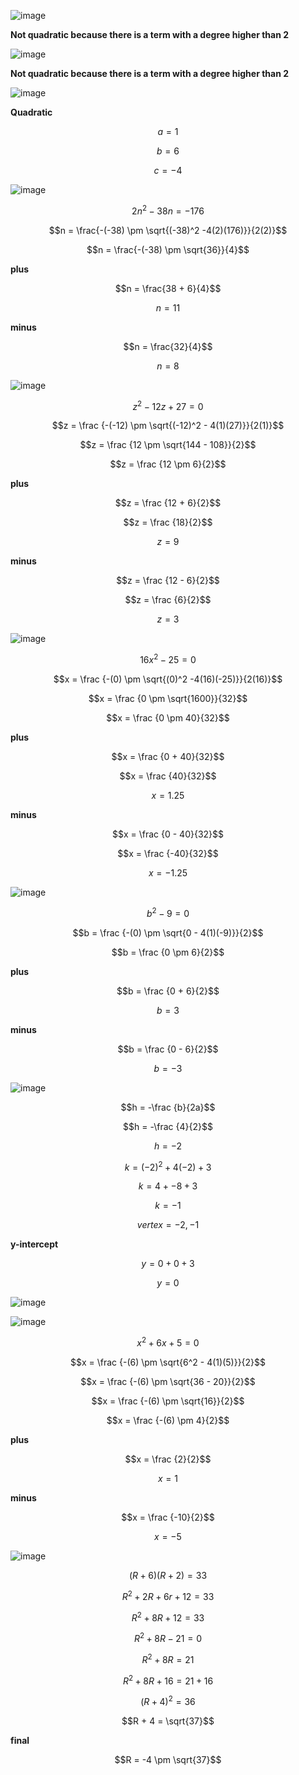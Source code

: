 ![image](https://github.com/user-attachments/assets/d7562184-5eec-432a-ae12-9360a0f78e20)

**Not quadratic because there is a term with a degree higher than 2**


![image](https://github.com/user-attachments/assets/8c15d62f-6677-4f58-8678-dcfeaf9e93be)

**Not quadratic because there is a term with a degree higher than 2**

![image](https://github.com/user-attachments/assets/2e59ac5b-fcf0-4124-a7b3-e36ce68c64a3)

**Quadratic**

$$a = 1$$

$$b = 6$$

$$c = -4$$

![image](https://github.com/user-attachments/assets/0cb4348c-4717-416b-9192-ced414b96624)

$$2n^2 -38n = -176$$

$$n =  \frac{-(-38) \pm \sqrt{(-38)^2 -4(2)(176)}}{2(2)}$$

$$n =  \frac{-(-38) \pm \sqrt{36}}{4}$$

**plus**

$$n =  \frac{38 + 6}{4}$$

$$n =  11$$

**minus**

$$n =  \frac{32}{4}$$

$$n =  8$$

![image](https://github.com/user-attachments/assets/ed4efd39-b1bd-421c-88cd-dbf280534478)

$$z^2 -12z + 27 = 0$$

$$z = \frac {-(-12) \pm \sqrt{(-12)^2 - 4(1)(27)}}{2(1)}$$

$$z = \frac {12 \pm \sqrt{144 - 108}}{2}$$

$$z = \frac {12 \pm 6}{2}$$

**plus**

$$z = \frac {12 + 6}{2}$$

$$z = \frac {18}{2}$$

$$z = 9$$

**minus**

$$z = \frac {12 - 6}{2}$$

$$z = \frac {6}{2}$$

$$z = 3$$

![image](https://github.com/user-attachments/assets/79692916-8502-4905-96d1-f1987e795ec4)

$$16x^2 - 25 = 0$$

$$x = \frac {-(0) \pm \sqrt{(0)^2 -4(16)(-25)}}{2(16)}$$

$$x = \frac {0 \pm \sqrt{1600}}{32}$$

$$x = \frac {0 \pm 40}{32}$$

**plus**

$$x = \frac {0 + 40}{32}$$

$$x = \frac {40}{32}$$

$$x = 1.25$$

**minus**

$$x = \frac {0 - 40}{32}$$

$$x = \frac {-40}{32}$$

$$x = -1.25$$

![image](https://github.com/user-attachments/assets/d9fd674e-22c5-413c-8cf8-611faef839ce)

$$b^2 -9 = 0$$

$$b = \frac {-(0) \pm \sqrt{0 - 4(1)(-9)}}{2}$$

$$b = \frac {0 \pm 6}{2}$$

**plus**

$$b = \frac {0 + 6}{2}$$

$$b = 3$$

**minus**

$$b = \frac {0 - 6}{2}$$

$$b = -3$$

![image](https://github.com/user-attachments/assets/467b203e-2e90-4d93-aa63-18ed327e4f74)

$$h = -\frac {b}{2a}$$

$$h = -\frac {4}{2}$$

$$h = -2$$

$$k = (-2)^2 + 4(-2) + 3$$

$$k = 4 + -8 + 3$$

$$k = -1$$

$$vertex = -2,-1$$

**y-intercept**

$$y = 0 + 0 + 3$$

$$y = 0$$

![image](https://github.com/user-attachments/assets/814bf3f0-d323-429f-8c42-2d69ecb9b4f9)


![image](https://github.com/user-attachments/assets/9854fe9d-7372-4086-98c8-6be70ad3d8e7)

$$x^2 + 6x + 5 = 0$$

$$x = \frac {-(6) \pm \sqrt{6^2 - 4(1)(5)}}{2}$$

$$x = \frac {-(6) \pm \sqrt{36 - 20}}{2}$$

$$x = \frac {-(6) \pm \sqrt{16}}{2}$$

$$x = \frac {-(6) \pm 4}{2}$$

**plus**

$$x = \frac {2}{2}$$

$$x = 1$$

**minus**

$$x = \frac {-10}{2}$$

$$x = -5$$

![image](https://github.com/user-attachments/assets/98249514-3ef9-4566-a3c7-f6bc10903c7a)

$$(R+6)(R+2) = 33$$

$$R^2 + 2R +6r + 12 = 33$$

$$R^2 + 8R + 12 = 33$$

$$R^2 + 8R -21 = 0$$

$$R^2 + 8R = 21$$

$$R^2 + 8R + 16 = 21 + 16$$

$$(R + 4)^2 = 36$$

$$R + 4 = \sqrt{37}$$

**final**

$$R = -4 \pm \sqrt{37}$$


